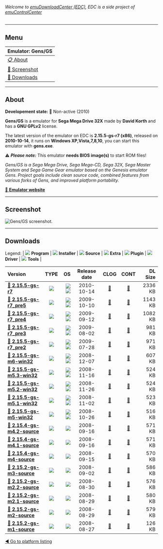 ###### Welcome to [emuDownloadCenter (EDC)](https://github.com/PhoenixInteractiveNL/emuDownloadCenter/wiki/), EDC is a side project of [emuControlCenter](https://github.com/PhoenixInteractiveNL/emuControlCenter/wiki/)
***
## Menu
| **Emulator: Gens/GS** |
|:---------|
| [:clipboard: About](#about) |
| [:sunrise: Screenshot](#screenshot) |
| [:floppy_disk: Downloads](#downloads) |
***
## About
**Developement state:** :red_circle: Non-active (2010)

**Gens/GS** is a emulator for **Sega Mega Drive 32X** made by **David Korth** and has a **GNU GPLv2** license.

The latest version of the emulator on EDC is **2.15.5-gs-r7 (x86)**, released on **2010-10-14**, it runs on **Windows XP,Vista,7,8,10**, you can start this emulator with **gens.exe**.

:warning: _**Please note:**_ This emulator **needs BIOS image(s)** to start ROM files!

_Gens/GS is a Sega Mega Drive, Sega Mega-CD, Sega 32X, Sega Master System and Sega Game Gear emulator based on the Genesis emulator Gens. Project goals include clean source code, combined features from various forks of Gens, and improved platform portability._

[:link: **Emulator website**](http://sonicretro.org)
***
## Screenshot
![](https://raw.githubusercontent.com/PhoenixInteractiveNL/emuDownloadCenter/master/hooks/gensgs/emulator_screen_01.jpg "Gens/GS screenshot.")
***
## Downloads
Legend:
| ![](https://raw.githubusercontent.com/wiki/PhoenixInteractiveNL/emuDownloadCenter/images_misc/icon_program_24.png) **Program** | 
![](https://raw.githubusercontent.com/wiki/PhoenixInteractiveNL/emuDownloadCenter/images_misc/icon_installer_24.png) **Installer** | 
![](https://raw.githubusercontent.com/wiki/PhoenixInteractiveNL/emuDownloadCenter/images_misc/icon_source_code_24.png) **Source** | 
![](https://raw.githubusercontent.com/wiki/PhoenixInteractiveNL/emuDownloadCenter/images_misc/icon_extra_24.png) **Extra** | 
![](https://raw.githubusercontent.com/wiki/PhoenixInteractiveNL/emuDownloadCenter/images_misc/icon_plugin_24.png) **Plugin** | 
![](https://raw.githubusercontent.com/wiki/PhoenixInteractiveNL/emuDownloadCenter/images_misc/icon_driver_24.png) **Driver** | 
![](https://raw.githubusercontent.com/wiki/PhoenixInteractiveNL/emuDownloadCenter/images_misc/icon_tools_24.png) **Tools** | 
 
| Version | TYPE | OS | Release date | CLOG | CONT | DL Size |
|:--------|:----:|---:|:------------:|:----:|:----:|--------:|
| [:floppy_disk: **2.15.5-gs-r7**](https://github.com/PhoenixInteractiveNL/edc-repo0001/raw/master/gensgs/2.15.5-gs-r7.7z) | ![](https://raw.githubusercontent.com/wiki/PhoenixInteractiveNL/emuDownloadCenter/images_misc/icon_program_24.png) | ![](https://raw.githubusercontent.com/wiki/PhoenixInteractiveNL/emuDownloadCenter/images_misc/logo_windows_24.png)![](https://raw.githubusercontent.com/wiki/PhoenixInteractiveNL/emuDownloadCenter/images_misc/icon_32-bit_24.png) | 2010-10-14 | [:page_facing_up:](https://github.com/PhoenixInteractiveNL/edc-repo0001/blob/master/gensgs/2.15.5-gs-r7_changelog.txt) | [:mag_right:](https://github.com/PhoenixInteractiveNL/edc-repo0001/blob/master/gensgs/2.15.5-gs-r7_contents.txt) | 2336 KB |
| [:floppy_disk: **2.15.5-gs-r7_pre5**](https://github.com/PhoenixInteractiveNL/edc-repo0001/raw/master/gensgs/2.15.5-gs-r7_pre5.7z) | ![](https://raw.githubusercontent.com/wiki/PhoenixInteractiveNL/emuDownloadCenter/images_misc/icon_program_24.png) | ![](https://raw.githubusercontent.com/wiki/PhoenixInteractiveNL/emuDownloadCenter/images_misc/logo_windows_24.png)![](https://raw.githubusercontent.com/wiki/PhoenixInteractiveNL/emuDownloadCenter/images_misc/icon_32-bit_24.png) | 2009-10-10 | [:page_facing_up:](https://github.com/PhoenixInteractiveNL/edc-repo0001/blob/master/gensgs/2.15.5-gs-r7_pre5_changelog.txt) | [:mag_right:](https://github.com/PhoenixInteractiveNL/edc-repo0001/blob/master/gensgs/2.15.5-gs-r7_pre5_contents.txt) | 1143 KB |
| [:floppy_disk: **2.15.5-gs-r7_pre4**](https://github.com/PhoenixInteractiveNL/edc-repo0001/raw/master/gensgs/2.15.5-gs-r7_pre4.7z) | ![](https://raw.githubusercontent.com/wiki/PhoenixInteractiveNL/emuDownloadCenter/images_misc/icon_program_24.png) | ![](https://raw.githubusercontent.com/wiki/PhoenixInteractiveNL/emuDownloadCenter/images_misc/logo_windows_24.png)![](https://raw.githubusercontent.com/wiki/PhoenixInteractiveNL/emuDownloadCenter/images_misc/icon_32-bit_24.png) | 2009-09-12 | [:page_facing_up:](https://github.com/PhoenixInteractiveNL/edc-repo0001/blob/master/gensgs/2.15.5-gs-r7_pre4_changelog.txt) | [:mag_right:](https://github.com/PhoenixInteractiveNL/edc-repo0001/blob/master/gensgs/2.15.5-gs-r7_pre4_contents.txt) | 1082 KB |
| [:floppy_disk: **2.15.5-gs-r7_pre3**](https://github.com/PhoenixInteractiveNL/edc-repo0001/raw/master/gensgs/2.15.5-gs-r7_pre3.7z) | ![](https://raw.githubusercontent.com/wiki/PhoenixInteractiveNL/emuDownloadCenter/images_misc/icon_program_24.png) | ![](https://raw.githubusercontent.com/wiki/PhoenixInteractiveNL/emuDownloadCenter/images_misc/logo_windows_24.png)![](https://raw.githubusercontent.com/wiki/PhoenixInteractiveNL/emuDownloadCenter/images_misc/icon_32-bit_24.png) | 2009-08-02 | [:page_facing_up:](https://github.com/PhoenixInteractiveNL/edc-repo0001/blob/master/gensgs/2.15.5-gs-r7_pre3_changelog.txt) | [:mag_right:](https://github.com/PhoenixInteractiveNL/edc-repo0001/blob/master/gensgs/2.15.5-gs-r7_pre3_contents.txt) | 981 KB |
| [:floppy_disk: **2.15.5-gs-r7_pre2**](https://github.com/PhoenixInteractiveNL/edc-repo0001/raw/master/gensgs/2.15.5-gs-r7_pre2.7z) | ![](https://raw.githubusercontent.com/wiki/PhoenixInteractiveNL/emuDownloadCenter/images_misc/icon_program_24.png) | ![](https://raw.githubusercontent.com/wiki/PhoenixInteractiveNL/emuDownloadCenter/images_misc/logo_windows_24.png)![](https://raw.githubusercontent.com/wiki/PhoenixInteractiveNL/emuDownloadCenter/images_misc/icon_32-bit_24.png) | 2009-07-28 | [:page_facing_up:](https://github.com/PhoenixInteractiveNL/edc-repo0001/blob/master/gensgs/2.15.5-gs-r7_pre2_changelog.txt) | [:mag_right:](https://github.com/PhoenixInteractiveNL/edc-repo0001/blob/master/gensgs/2.15.5-gs-r7_pre2_contents.txt) | 971 KB |
| [:floppy_disk: **2.15.5-gs-m6-win32**](https://github.com/PhoenixInteractiveNL/edc-repo0001/raw/master/gensgs/2.15.5-gs-m6-win32.7z) | ![](https://raw.githubusercontent.com/wiki/PhoenixInteractiveNL/emuDownloadCenter/images_misc/icon_program_24.png) | ![](https://raw.githubusercontent.com/wiki/PhoenixInteractiveNL/emuDownloadCenter/images_misc/logo_windows_24.png)![](https://raw.githubusercontent.com/wiki/PhoenixInteractiveNL/emuDownloadCenter/images_misc/icon_32-bit_24.png) | 2008-12-07 | [:page_facing_up:](https://github.com/PhoenixInteractiveNL/edc-repo0001/blob/master/gensgs/2.15.5-gs-m6-win32_changelog.txt) | [:mag_right:](https://github.com/PhoenixInteractiveNL/edc-repo0001/blob/master/gensgs/2.15.5-gs-m6-win32_contents.txt) | 607 KB |
| [:floppy_disk: **2.15.5-gs-m5.3-win32**](https://github.com/PhoenixInteractiveNL/edc-repo0001/raw/master/gensgs/2.15.5-gs-m5.3-win32.7z) | ![](https://raw.githubusercontent.com/wiki/PhoenixInteractiveNL/emuDownloadCenter/images_misc/icon_program_24.png) | ![](https://raw.githubusercontent.com/wiki/PhoenixInteractiveNL/emuDownloadCenter/images_misc/logo_windows_24.png)![](https://raw.githubusercontent.com/wiki/PhoenixInteractiveNL/emuDownloadCenter/images_misc/icon_32-bit_24.png) | 2008-11-16 | [:page_facing_up:](https://github.com/PhoenixInteractiveNL/edc-repo0001/blob/master/gensgs/2.15.5-gs-m5.3-win32_changelog.txt) | [:mag_right:](https://github.com/PhoenixInteractiveNL/edc-repo0001/blob/master/gensgs/2.15.5-gs-m5.3-win32_contents.txt) | 524 KB |
| [:floppy_disk: **2.15.5-gs-m5.2-win32**](https://github.com/PhoenixInteractiveNL/edc-repo0001/raw/master/gensgs/2.15.5-gs-m5.2-win32.7z) | ![](https://raw.githubusercontent.com/wiki/PhoenixInteractiveNL/emuDownloadCenter/images_misc/icon_program_24.png) | ![](https://raw.githubusercontent.com/wiki/PhoenixInteractiveNL/emuDownloadCenter/images_misc/logo_windows_24.png)![](https://raw.githubusercontent.com/wiki/PhoenixInteractiveNL/emuDownloadCenter/images_misc/icon_32-bit_24.png) | 2008-11-26 | [:page_facing_up:](https://github.com/PhoenixInteractiveNL/edc-repo0001/blob/master/gensgs/2.15.5-gs-m5.2-win32_changelog.txt) | [:mag_right:](https://github.com/PhoenixInteractiveNL/edc-repo0001/blob/master/gensgs/2.15.5-gs-m5.2-win32_contents.txt) | 524 KB |
| [:floppy_disk: **2.15.5-gs-m5.1-win32**](https://github.com/PhoenixInteractiveNL/edc-repo0001/raw/master/gensgs/2.15.5-gs-m5.1-win32.7z) | ![](https://raw.githubusercontent.com/wiki/PhoenixInteractiveNL/emuDownloadCenter/images_misc/icon_program_24.png) | ![](https://raw.githubusercontent.com/wiki/PhoenixInteractiveNL/emuDownloadCenter/images_misc/logo_windows_24.png)![](https://raw.githubusercontent.com/wiki/PhoenixInteractiveNL/emuDownloadCenter/images_misc/icon_32-bit_24.png) | 2008-11-02 | [:page_facing_up:](https://github.com/PhoenixInteractiveNL/edc-repo0001/blob/master/gensgs/2.15.5-gs-m5.1-win32_changelog.txt) | [:mag_right:](https://github.com/PhoenixInteractiveNL/edc-repo0001/blob/master/gensgs/2.15.5-gs-m5.1-win32_contents.txt) | 523 KB |
| [:floppy_disk: **2.15.5-gs-m5-win32**](https://github.com/PhoenixInteractiveNL/edc-repo0001/raw/master/gensgs/2.15.5-gs-m5-win32.7z) | ![](https://raw.githubusercontent.com/wiki/PhoenixInteractiveNL/emuDownloadCenter/images_misc/icon_program_24.png) | ![](https://raw.githubusercontent.com/wiki/PhoenixInteractiveNL/emuDownloadCenter/images_misc/logo_windows_24.png)![](https://raw.githubusercontent.com/wiki/PhoenixInteractiveNL/emuDownloadCenter/images_misc/icon_32-bit_24.png) | 2008-10-26 | [:page_facing_up:](https://github.com/PhoenixInteractiveNL/edc-repo0001/blob/master/gensgs/2.15.5-gs-m5-win32_changelog.txt) | [:mag_right:](https://github.com/PhoenixInteractiveNL/edc-repo0001/blob/master/gensgs/2.15.5-gs-m5-win32_contents.txt) | 516 KB |
| [:floppy_disk: **2.15.4-gs-m4.2-source**](https://github.com/PhoenixInteractiveNL/edc-repo0001/raw/master/gensgs/2.15.4-gs-m4.2-source.7z) | ![](https://raw.githubusercontent.com/wiki/PhoenixInteractiveNL/emuDownloadCenter/images_misc/icon_source_code_24.png) | ![](https://raw.githubusercontent.com/wiki/PhoenixInteractiveNL/emuDownloadCenter/images_misc/icon_32-bit_24.png) | 2008-09-16 | [:page_facing_up:](https://github.com/PhoenixInteractiveNL/edc-repo0001/blob/master/gensgs/2.15.4-gs-m4.2-source_changelog.txt) | [:mag_right:](https://github.com/PhoenixInteractiveNL/edc-repo0001/blob/master/gensgs/2.15.4-gs-m4.2-source_contents.txt) | 571 KB |
| [:floppy_disk: **2.15.4-gs-m4.1-source**](https://github.com/PhoenixInteractiveNL/edc-repo0001/raw/master/gensgs/2.15.4-gs-m4.1-source.7z) | ![](https://raw.githubusercontent.com/wiki/PhoenixInteractiveNL/emuDownloadCenter/images_misc/icon_source_code_24.png) | ![](https://raw.githubusercontent.com/wiki/PhoenixInteractiveNL/emuDownloadCenter/images_misc/icon_32-bit_24.png) | 2008-09-16 | [:page_facing_up:](https://github.com/PhoenixInteractiveNL/edc-repo0001/blob/master/gensgs/2.15.4-gs-m4.1-source_changelog.txt) | [:mag_right:](https://github.com/PhoenixInteractiveNL/edc-repo0001/blob/master/gensgs/2.15.4-gs-m4.1-source_contents.txt) | 571 KB |
| [:floppy_disk: **2.15.4-gs-m4-source**](https://github.com/PhoenixInteractiveNL/edc-repo0001/raw/master/gensgs/2.15.4-gs-m4-source.7z) | ![](https://raw.githubusercontent.com/wiki/PhoenixInteractiveNL/emuDownloadCenter/images_misc/icon_source_code_24.png) | ![](https://raw.githubusercontent.com/wiki/PhoenixInteractiveNL/emuDownloadCenter/images_misc/icon_32-bit_24.png) | 2008-09-15 | [:page_facing_up:](https://github.com/PhoenixInteractiveNL/edc-repo0001/blob/master/gensgs/2.15.4-gs-m4-source_changelog.txt) | [:mag_right:](https://github.com/PhoenixInteractiveNL/edc-repo0001/blob/master/gensgs/2.15.4-gs-m4-source_contents.txt) | 570 KB |
| [:floppy_disk: **2.15.2-gs-m3-source**](https://github.com/PhoenixInteractiveNL/edc-repo0001/raw/master/gensgs/2.15.2-gs-m3-source.7z) | ![](https://raw.githubusercontent.com/wiki/PhoenixInteractiveNL/emuDownloadCenter/images_misc/icon_source_code_24.png) | ![](https://raw.githubusercontent.com/wiki/PhoenixInteractiveNL/emuDownloadCenter/images_misc/icon_32-bit_24.png) | 2008-09-02 | [:page_facing_up:](https://github.com/PhoenixInteractiveNL/edc-repo0001/blob/master/gensgs/2.15.2-gs-m3-source_changelog.txt) | [:mag_right:](https://github.com/PhoenixInteractiveNL/edc-repo0001/blob/master/gensgs/2.15.2-gs-m3-source_contents.txt) | 586 KB |
| [:floppy_disk: **2.15.2-gs-m2.2-source**](https://github.com/PhoenixInteractiveNL/edc-repo0001/raw/master/gensgs/2.15.2-gs-m2.2-source.7z) | ![](https://raw.githubusercontent.com/wiki/PhoenixInteractiveNL/emuDownloadCenter/images_misc/icon_source_code_24.png) | ![](https://raw.githubusercontent.com/wiki/PhoenixInteractiveNL/emuDownloadCenter/images_misc/icon_32-bit_24.png) | 2008-08-30 | [:page_facing_up:](https://github.com/PhoenixInteractiveNL/edc-repo0001/blob/master/gensgs/2.15.2-gs-m2.2-source_changelog.txt) | [:mag_right:](https://github.com/PhoenixInteractiveNL/edc-repo0001/blob/master/gensgs/2.15.2-gs-m2.2-source_contents.txt) | 576 KB |
| [:floppy_disk: **2.15.2-gs-m2.1-source**](https://github.com/PhoenixInteractiveNL/edc-repo0001/raw/master/gensgs/2.15.2-gs-m2.1-source.7z) | ![](https://raw.githubusercontent.com/wiki/PhoenixInteractiveNL/emuDownloadCenter/images_misc/icon_source_code_24.png) | ![](https://raw.githubusercontent.com/wiki/PhoenixInteractiveNL/emuDownloadCenter/images_misc/icon_32-bit_24.png) | 2008-08-29 | [:page_facing_up:](https://github.com/PhoenixInteractiveNL/edc-repo0001/blob/master/gensgs/2.15.2-gs-m2.1-source_changelog.txt) | [:mag_right:](https://github.com/PhoenixInteractiveNL/edc-repo0001/blob/master/gensgs/2.15.2-gs-m2.1-source_contents.txt) | 580 KB |
| [:floppy_disk: **2.15.2-gs-m2-source**](https://github.com/PhoenixInteractiveNL/edc-repo0001/raw/master/gensgs/2.15.2-gs-m2-source.7z) | ![](https://raw.githubusercontent.com/wiki/PhoenixInteractiveNL/emuDownloadCenter/images_misc/icon_source_code_24.png) | ![](https://raw.githubusercontent.com/wiki/PhoenixInteractiveNL/emuDownloadCenter/images_misc/icon_32-bit_24.png) | 2008-08-29 | [:page_facing_up:](https://github.com/PhoenixInteractiveNL/edc-repo0001/blob/master/gensgs/2.15.2-gs-m2-source_changelog.txt) | [:mag_right:](https://github.com/PhoenixInteractiveNL/edc-repo0001/blob/master/gensgs/2.15.2-gs-m2-source_contents.txt) | 579 KB |
| [:floppy_disk: **2.15.2-gs-m1-source**](https://github.com/PhoenixInteractiveNL/edc-repo0001/raw/master/gensgs/2.15.2-gs-m1-source.7z) | ![](https://raw.githubusercontent.com/wiki/PhoenixInteractiveNL/emuDownloadCenter/images_misc/icon_source_code_24.png) | ![](https://raw.githubusercontent.com/wiki/PhoenixInteractiveNL/emuDownloadCenter/images_misc/icon_32-bit_24.png) | 2008-08-27 | [:page_facing_up:](https://github.com/PhoenixInteractiveNL/edc-repo0001/blob/master/gensgs/2.15.2-gs-m1-source_changelog.txt) | [:mag_right:](https://github.com/PhoenixInteractiveNL/edc-repo0001/blob/master/gensgs/2.15.2-gs-m1-source_contents.txt) | 126 KB |

[:arrow_backward: Go to platform listing](https://github.com/PhoenixInteractiveNL/emuDownloadCenter/wiki/EDC-Platform-List)
